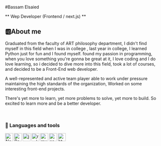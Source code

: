 #Bassam Elsaied

** Wep Developer (Frontend / next.js) **

## 🆎About me
Graduated from the faculty of ART philosophy department, I didn't find myself in this field when I was in college , last year in college, I learned Python just for fun and I found myself.
found my passion in programming, when you love something you're gonna be great at it, I love coding and I do love learning, so i decided to dive more into this field, took a lot of courses, and decided to be a Front-End web developer.

A well-represented and active team player able to work under pressure maintaining the high standards of the organization, Worked on some interesting front-end projects.

There's yet more to learn, yet more problems to solve, yet more to build.
So excited to learn more and be a better developer.

<br />

### 🧰 Languages and tools 

<img align="left" alt="Next" width="26px" src="https://cdn.jsdelivr.net/gh/devicons/devicon@latest/icons/nextjs/nextjs-original.svg" />
<img align="left" alt="React" width="26px" src="https://cdn.jsdelivr.net/gh/devicons/devicon@latest/icons/react/react-original.svg" />
<img align="left" alt="js" width="26px" src="https://cdn.jsdelivr.net/gh/devicons/devicon@latest/icons/javascript/javascript-original.svg" />
<img align="left" alt="redux" width="26px" src="https://cdn.jsdelivr.net/gh/devicons/devicon@latest/icons/redux/redux-original.svg"  />
<img align="left" alt="mui" width="26px" src="https://cdn.jsdelivr.net/gh/devicons/devicon@latest/icons/materialui/materialui-original.svg" />
<img align="left" alt="css" width="26px" src="https://cdn.jsdelivr.net/gh/devicons/devicon@latest/icons/css3/css3-original.svg" />
<img align="left" alt="html" width="26px" src="https://cdn.jsdelivr.net/gh/devicons/devicon@latest/icons/html5/html5-original.svg"  />
<br />




